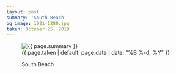```yaml
---
layout: post
summary: 'South Beach'
og_image: 1021-1280.jpg
taken: October 25, 2019
---
```


<figure class="post">
 <img alt="{{ page.summary }}" sizes="(min-width: 700px) 50vw, calc(100vw - 2rem)" src="{{ site.assets_url }}/1021-640.jpg" srcset="{{ site.assets_url }}/1021-320.jpg 320w, {{ site.assets_url }}/1021-640.jpg 640w, {{ site.assets_url }}/1021-960.jpg 960w, {{ site.assets_url }}/1021-1280.jpg 1280w"/>
 <figcaption>
  <time>
   {{ page.taken | default: page.date | date: "%B %-d, %Y" }}
  </time>
  <p>
   South Beach
  </p>
 </figcaption>
</figure>
